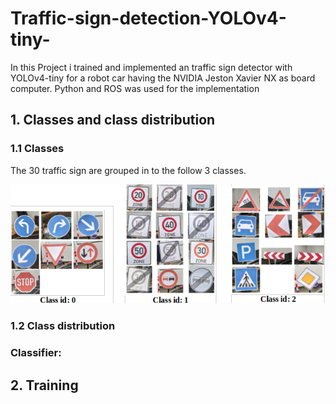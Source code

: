 # Traffic-sign-detection-YOLOv4-tiny-
  In this Project i trained and implemented an traffic sign detector with YOLOv4-tiny for a robot car having the NVIDIA Jeston Xavier NX as board computer. Python and ROS was used for the implementation

## 1. Classes and class distribution
  ### 1.1 Classes
  The 30 traffic sign are grouped in to the follow 3 classes.
  <p><img src="yolo_classes.png" alt="alt attribute goes here!" title="This is a Title"/></p>

 ### 1.2 Class distribution
 ### Classifier:
     
## 2. Training
